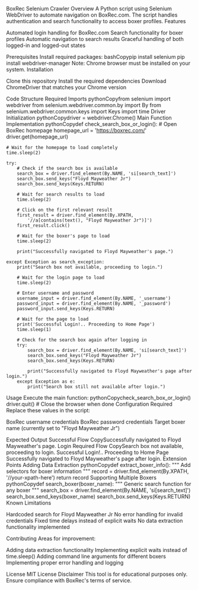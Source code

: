 BoxRec Selenium Crawler
Overview
A Python script using Selenium WebDriver to automate navigation on BoxRec.com. The script handles authentication and search functionality to access boxer profiles.
Features

Automated login handling for BoxRec.com
Search functionality for boxer profiles
Automatic navigation to search results
Graceful handling of both logged-in and logged-out states

Prerequisites
Install required packages:
bashCopypip install selenium
pip install webdriver-manager
Note: Chrome browser must be installed on your system.
Installation

Clone this repository
Install the required dependencies
Download ChromeDriver that matches your Chrome version

Code Structure
Required Imports
pythonCopyfrom selenium import webdriver
from selenium.webdriver.common.by import By
from selenium.webdriver.common.keys import Keys
import time
Driver Initialization
pythonCopydriver = webdriver.Chrome()
Main Function Implementation
pythonCopydef check_search_box_or_login():
    # Open BoxRec homepage
    homepage_url = 'https://boxrec.com/'
    driver.get(homepage_url)

    # Wait for the homepage to load completely
    time.sleep(2)

    try:
        # Check if the search box is available
        search_box = driver.find_element(By.NAME, 'si[search_text]')
        search_box.send_keys("Floyd Mayweather Jr")
        search_box.send_keys(Keys.RETURN)

        # Wait for search results to load
        time.sleep(2)

        # Click on the first relevant result
        first_result = driver.find_element(By.XPATH, 
            '//a[contains(text(), "Floyd Mayweather Jr")]')
        first_result.click()

        # Wait for the boxer's page to load
        time.sleep(2)

        print("Successfully navigated to Floyd Mayweather's page.")

    except Exception as search_exception:
        print("Search box not available, proceeding to login.")

        # Wait for the login page to load
        time.sleep(2)

        # Enter username and password
        username_input = driver.find_element(By.NAME, '_username')
        password_input = driver.find_element(By.NAME, '_password')
        password_input.send_keys(Keys.RETURN)

        # Wait for the page to load
        print('Successful Login!.. Proceeding to Home Page')
        time.sleep(1)

        # Check for the search box again after logging in
        try:
            search_box = driver.find_element(By.NAME, 'si[search_text]')
            search_box.send_keys("Floyd Mayweather Jr")
            search_box.send_keys(Keys.RETURN)

            print("Successfully navigated to Floyd Mayweather's page after login.")
        except Exception as e:
            print("Search box still not available after login.")
Usage
Execute the main function:
pythonCopycheck_search_box_or_login()
driver.quit()  # Close the browser when done
Configuration Required
Replace these values in the script:

BoxRec username credentials
BoxRec password credentials
Target boxer name (currently set to "Floyd Mayweather Jr")

Expected Output
Successful Flow
CopySuccessfully navigated to Floyd Mayweather's page.
Login Required Flow
CopySearch box not available, proceeding to login.
Successful Login!.. Proceeding to Home Page
Successfully navigated to Floyd Mayweather's page after login.
Extension Points
Adding Data Extraction
pythonCopydef extract_boxer_info():
    """
    Add selectors for boxer information
    """
    record = driver.find_element(By.XPATH, '//your-xpath-here')
    return record
Supporting Multiple Boxers
pythonCopydef search_boxer(boxer_name):
    """
    Generic search function for any boxer
    """
    search_box = driver.find_element(By.NAME, 'si[search_text]')
    search_box.send_keys(boxer_name)
    search_box.send_keys(Keys.RETURN)
Known Limitations

Hardcoded search for Floyd Mayweather Jr
No error handling for invalid credentials
Fixed time delays instead of explicit waits
No data extraction functionality implemented

Contributing
Areas for improvement:

Adding data extraction functionality
Implementing explicit waits instead of time.sleep()
Adding command line arguments for different boxers
Implementing proper error handling and logging

License
MIT License
Disclaimer
This tool is for educational purposes only. Ensure compliance with BoxRec's terms of service.
